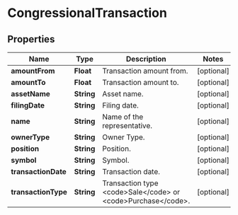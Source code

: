 # CongressionalTransaction

## Properties

 Name                | Type       | Description                                                                          | Notes      
---------------------|------------|--------------------------------------------------------------------------------------|------------
 **amountFrom**      | **Float**  | Transaction amount from.                                                             | [optional] 
 **amountTo**        | **Float**  | Transaction amount to.                                                               | [optional] 
 **assetName**       | **String** | Asset name.                                                                          | [optional] 
 **filingDate**      | **String** | Filing date.                                                                         | [optional] 
 **name**            | **String** | Name of the representative.                                                          | [optional] 
 **ownerType**       | **String** | Owner Type.                                                                          | [optional] 
 **position**        | **String** | Position.                                                                            | [optional] 
 **symbol**          | **String** | Symbol.                                                                              | [optional] 
 **transactionDate** | **String** | Transaction date.                                                                    | [optional] 
 **transactionType** | **String** | Transaction type &lt;code&gt;Sale&lt;/code&gt; or &lt;code&gt;Purchase&lt;/code&gt;. | [optional] 



